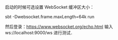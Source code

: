启动的时候可选设置 WebSocket 缓冲区大小：

sbt -Dwebsocket.frame.maxLength=64k run

然后登录：https://www.websocket.org/echo.html 输入 ws://localhost:9000/ws 进行测试．